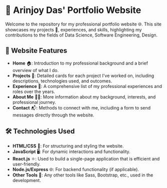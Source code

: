 # 📌 Arinjoy Das' Portfolio Website

Welcome to the repository for my professional portfolio website 🌐. 
This site showcases my projects 🚀, experiences, and skills, highlighting my contributions to the fields of Data Science, Software Engineering, Design.

## 🎨 Website Features

- **Home** 🏠: Introduction to my professional background and a brief overview of what I do.
- **Projects** 💼: Detailed cards for each project I've worked on, including descriptions, technologies used, and outcomes.
- **Experience** 👔: A comprehensive list of my professional experiences and roles over the years.
- **About Me** 🙋‍♂️: More information about my background, interests, and professional journey.
- **Contact** 📬: Methods to connect with me, including a form to send messages directly through the website.

## 🛠 Technologies Used

- **HTML/CSS** 📝: For structuring and styling the website.
- **JavaScript** 🖥️: For dynamic interactions and functionality.
- **React.js** ⚛️: Used to build a single-page application that is efficient and user-friendly.
- **Node.js/Express** 🌐: For backend functionality (if applicable).
- **Other Tools** 🧰: Any other tools like Sass, Bootstrap, etc., used in the development.
